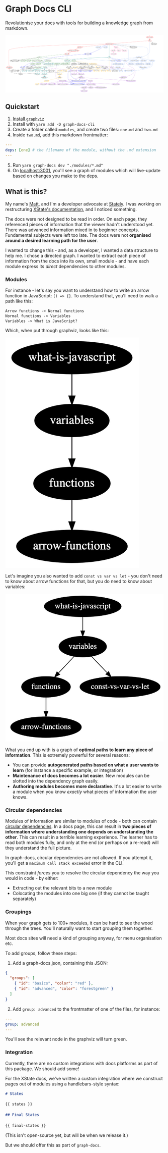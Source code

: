# Graph Docs CLI

Revolutionise your docs with tools for building a knowledge graph from markdown.

![Graph of inter-connected nodes representing XState's docs](./assets/graph.png)

## Quickstart

1. [Install `graphviz`](https://graphviz.org/download)
2. Install with `yarn add -D graph-docs-cli`
3. Create a folder called `modules`, and create two files: `one.md` and `two.md`
4. Inside `two.md`, add this markdown frontmatter:

```yaml
---
deps: [one] # the filename of the module, without the .md extension
---
```

5. Run `yarn graph-docs dev "./modules/*.md"`
6. On [localhost:3001](http://localhost:3001), you'll see a graph of modules which will live-update based on changes you make to the deps.

## What is this?

My name's [Matt](https://twitter.com/mpocock1), and I'm a developer advocate at [Stately](https://stately.ai). I was working on restructuring [XState's documentation](https://xstate.js.org/docs/), and I noticed something.

The docs were not designed to be read in order. On each page, they referenced pieces of information that the viewer hadn't understood yet. There was advanced information mixed in to beginner concepts. Fundamental subjects were left too late. The docs were not **organised around a desired learning path for the user**.

I wanted to change this - and, as a developer, I wanted a data structure to help me. I chose a directed graph. I wanted to extract each piece of information from the docs into its own, small module - and have each module express its _direct_ dependencies to other modules.

### Modules

For instance - let's say you want to understand how to write an arrow function in JavaScript: `() => {}`. To understand that, you'll need to walk a path like this:

```
Arrow functions -> Normal functions
Normal functions -> Variables
Variables -> What is JavaScript?
```

Which, when put through graphviz, looks like this:

![](./assets/simple-js-graph.png)

Let's imagine you also wanted to add `const vs var vs let` - you don't need to know about arrow functions for that, but you do need to know about variables:

![](./assets/simple-js-graph-2.png)

What you end up with is a graph of **optimal paths to learn any piece of information**. This is extremely powerful for several reasons:

- You can provide **autogenerated paths based on what a user wants to learn** (for instance a specific example, or integration)
- **Maintenance of docs becomes a lot easier**. New modules can be slotted into the dependency graph easily.
- **Authoring modules becomes more declarative**. It's a lot easier to write a module when you know _exactly_ what pieces of information the user knows.

### Circular dependencies

Modules of information are similar to modules of code - both can contain [circular dependencies](https://en.wikipedia.org/wiki/Circular_dependency). In a docs page, this can result in **two pieces of information where understanding one depends on understanding the other**. This can result in a terrible learning experience. The learner has to read both modules fully, and only at the end (or perhaps on a re-read) will they understand the full picture.

In graph-docs, circular dependencies are not allowed. If you attempt it, you'll get a `maximum call stack exceeded` error in the CLI.

This constraint _forces_ you to resolve the circular dependency the way you would in code - by either:

- Extracting out the relevant bits to a new module
- Colocating the modules into one big one (if they cannot be taught separately)

### Groupings

When your graph gets to 100+ modules, it can be hard to see the wood through the trees. You'll naturally want to start grouping them together.

Most docs sites will need a kind of grouping anyway, for menu organisation etc.

To add groups, follow these steps:

1. Add a graph-docs.json, containing this JSON:

```json
{
  "groups": [
    { "id": "basics", "color": "red" },
    { "id": "advanced", "color": "forestgreen" }
  ]
}
```

2. Add `group: advanced` to the frontmatter of one of the files, for instance:

```yaml
---
group: advanced
---
```

You'll see the relevant node in the graphviz will turn green.

### Integration

Currently, there are no custom integrations with docs platforms as part of this package. We should add some!

For the XState docs, we've written a custom integration where we construct pages out of modules using a handlebars-style syntax:

```md
# States

{{ states }}

## Final States

{{ final-states }}
```

(This isn't open-source yet, but will be when we release it.)

But we should offer this as part of `graph-docs`.
